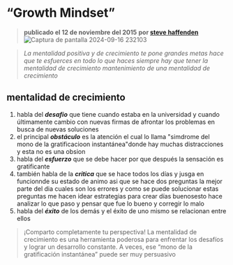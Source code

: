# “Growth Mindset”
>**publicado el 12 de noviembre del 2015**
>**por [steve haffenden](https://www.occrp.org/en/staff/steve-haffenden)**
![Captura de pantalla 2024-09-16 232103](https://github.com/user-attachments/assets/fb1b9cb4-cbaa-4df6-991e-6083d3e27aa1)

> _La mentalidad positiva y de crecimiento te pone grandes metas hace que te esfuerces en todo lo que haces siempre hay que tener la mentalidad de crecimiento
mantenimiento de una mentalidad de crecimiento_
## mentalidad de crecimiento
1. habla del ***desafio*** que tiene cuando estaba en la universidad  y cuando últimamente cambio con nuevas firmas de afrontar los problemas en busca de nuevas soluciones
2. el principal ***obstáculo*** es la atención el cual lo llama "simdrome del mono de la gratificacioon instantánea"donde hay muchas distracciones  y esta no es una obsion
3. habla del ***esfuerzo*** que se debe hacer por que después la sensación es gratificante
4. también habla de la ***critica*** que se hace todos los días y jusga en funcionnde su estado de animo asi que se hace dos preguntas la mejor parte del dia cuales son los errores y como se puede solucionar estas preguntas me hacen idear estrategias para crear días buenosesto hace analizar lo que paso y pensar que fue lo bueno y corregir lo malo
5. habla del ***éxito*** de los demás y el éxito de uno mismo se relacionan entre ellos 
> ¡Comparto completamente tu perspectiva! La mentalidad de crecimiento es una herramienta poderosa para enfrentar los desafíos y lograr un desarrollo constante. A veces, ese “mono de la gratificación instantánea” puede ser muy persuasivo

